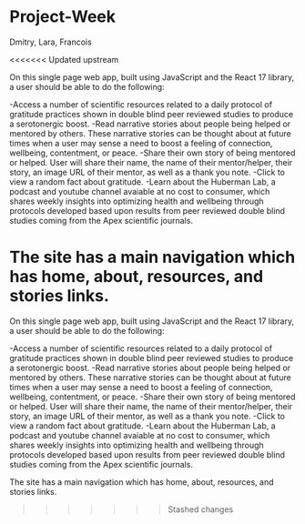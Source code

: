 # Project-Week
Dmitry, Lara, Francois

<<<<<<< Updated upstream

On this single page web app, built using JavaScript and the React 17 library, a user should be able to do the following:

-Access a number of scientific resources related to a daily protocol of gratitude practices shown in double blind peer reviewed studies to produce a serotonergic boost.
-Read narrative stories about people being helped or mentored by others. These narrative stories can be thought about at future times when a user may sense a need to boost a feeling of connection, wellbeing, contentment, or peace.
-Share their own story of being mentored or helped. User will share their name, the name of their mentor/helper, their story, an image URL of their mentor, as well as a thank you note.
-Click to view a random fact about gratitude.
-Learn about the Huberman Lab, a podcast and youtube channel avaiable at no cost to consumer, which shares weekly insights into optimizing health and wellbeing through protocols developed based upon results from peer reviewed double blind studies coming from the Apex scientific journals.

The site has a main navigation which has home, about, resources, and stories links. 
=======
On this single page web app, built using JavaScript and the React 17 library, a user should be able to do the following:

-Access a number of scientific resources related to a daily protocol of gratitude practices shown in double blind peer reviewed studies to produce a serotonergic boost. -Read narrative stories about people being helped or mentored by others. These narrative stories can be thought about at future times when a user may sense a need to boost a feeling of connection, wellbeing, contentment, or peace. -Share their own story of being mentored or helped. User will share their name, the name of their mentor/helper, their story, an image URL of their mentor, as well as a thank you note. -Click to view a random fact about gratitude. -Learn about the Huberman Lab, a podcast and youtube channel avaiable at no cost to consumer, which shares weekly insights into optimizing health and wellbeing through protocols developed based upon results from peer reviewed double blind studies coming from the Apex scientific journals.

The site has a main navigation which has home, about, resources, and stories links.
>>>>>>> Stashed changes
